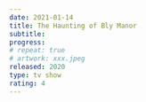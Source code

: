 ```yaml
---
date: 2021-01-14
title: The Haunting of Bly Manor
subtitle:
progress:
# repeat: true
# artwork: xxx.jpeg
released: 2020
type: tv show
rating: 4
---
```

